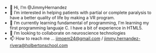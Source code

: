 - 👋 Hi, I’m @JimmyHernandez
- 👀 I’m interested in helping patients with partial or complete paralysis to have a better quality of life by making a VR program.
- 🌱 I’m currently learning fundamental of programming, I'm learning my first programming languaje C. I have a bit of experience in HTML5.
- 💞️ I’m looking to collaborate on neuroscience technologies
- 📫 How to reach me ... jimoem24@gmail.com / jimmy.hernandez-rivera@holbertonschool.com
<!---
JimmyHernandez/JimmyHernandez is a ✨ special ✨ repository because its `README.md` (this file) appears on your GitHub profile.
You can click the Preview link to take a look at your changes.
--->
